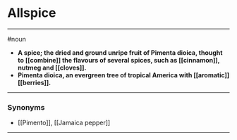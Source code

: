 # Allspice
---
#noun
- **A spice; the dried and ground unripe fruit of Pimenta dioica, thought to [[combine]] the flavours of several spices, such as [[cinnamon]], nutmeg and [[cloves]].**
- **Pimenta dioica, an evergreen tree of tropical America with [[aromatic]] [[berries]].**
---
### Synonyms
- [[Pimento]], [[Jamaica pepper]]
---
